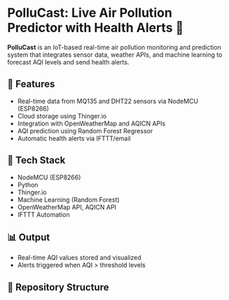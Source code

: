 
# PolluCast: Live Air Pollution Predictor with Health Alerts 🌿

**PolluCast** is an IoT-based real-time air pollution monitoring and prediction system that integrates sensor data, weather APIs, and machine learning to forecast AQI levels and send health alerts.

## 🚀 Features
- Real-time data from MQ135 and DHT22 sensors via NodeMCU (ESP8266)
- Cloud storage using Thinger.io
- Integration with OpenWeatherMap and AQICN APIs
- AQI prediction using Random Forest Regressor
- Automatic health alerts via IFTTT/email

## 🧩 Tech Stack
- NodeMCU (ESP8266)
- Python
- Thinger.io
- Machine Learning (Random Forest)
- OpenWeatherMap API, AQICN API
- IFTTT Automation

## 📊 Output
- Real-time AQI values stored and visualized
- Alerts triggered when AQI > threshold levels

## 📁 Repository Structure
